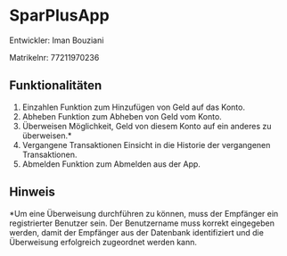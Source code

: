 # SparPlusApp

Entwickler: Iman Bouziani

Matrikelnr: 77211970236

## Funktionalitäten

1. Einzahlen
   Funktion zum Hinzufügen von Geld auf das Konto.
2. Abheben
   Funktion zum Abheben von Geld vom Konto.
3. Überweisen
   Möglichkeit, Geld von diesem Konto auf ein anderes zu überweisen.*
4. Vergangene Transaktionen
   Einsicht in die Historie der vergangenen Transaktionen.
5. Abmelden
   Funktion zum Abmelden aus der App.

## Hinweis

*Um eine Überweisung durchführen zu können, muss der Empfänger ein registrierter Benutzer sein. Der Benutzername muss korrekt eingegeben werden, damit der Empfänger aus der Datenbank identifiziert und die Überweisung erfolgreich zugeordnet werden kann.
